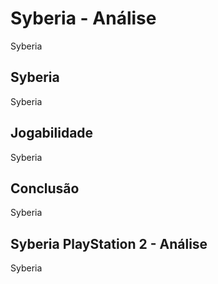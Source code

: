 ---
---

# Syberia - Análise

Syberia

## Syberia

Syberia

## Jogabilidade

Syberia

## Conclusão

Syberia

## Syberia PlayStation 2 - Análise

Syberia
